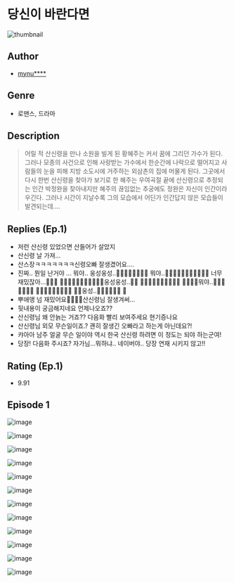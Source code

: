 # 당신이 바란다면
![thumbnail](https://image-comic.pstatic.net/user_contents_data/challenge_comic/2023/05/25/upload_7075494996499052642_480x623.jpeg)

## Author
- [mynu****](https://comic.naver.com/artistTitle?id=367217)

## Genre
- 로맨스, 드라마

## Description
> 어릴 적 산신령을 만나 소원을 빌게 된 황혜주는 커서 꿈에 그리던 가수가 된다. 그러나 모종의 사건으로 인해 사랑받는 가수에서 한순간에 나락으로 떨어지고 사람들의 눈을 피해 지방 소도시에 거주하는 외삼촌의 집에 머물게 된다. 그곳에서 다시 한번 산신령을 찾아가 보기로 한 혜주는 우여곡절 끝에 산신령으로 추정되는 인간 박정완을 찾아내지만 혜주의 끊임없는 추궁에도 정완은 자신이 인간이라 우긴다. 그러나 시간이 지날수록 그의 모습에서 어딘가 인간답지 않은 모습들이 발견되는데....

## Replies (Ep.1)
- 저런 산신령 있었으면 산들어가 살았지
- 산신령 날 가져…
- 산스장ㅋㅋㅋㅋㅋㅋㅋ신령오빠 잘생겼어요....
- 진짜.. 뭔일 난거야 ... 뭐야.. 웅성웅성..👥👥👥👤👥👤👥👤 뭐야..👥👤👥👥👤👥👤👥👤👥👥 너무 재밌잖아...👤👥👤 👤👥👤👥👤👥👤👥👥👤👥웅성웅성..👤👥 👤👥👤👥👤👥👤👥👤👥 👥👤👥👤뭐야..👥👥👤👥👥👤👥 👤👥👥👥👤👥👤👥👤 👥👤웅성..👥👤👥👤👥👥 👤
- 뿌애앵 넘 재밌어요🥹🥹🥹🥹산신령님 잘생겨써…
- 뒷내용이 궁금해지네요 언제나오죠??
- 산신령님 왜 안늙는 거죠?? 다음화 빨리 보여주세요 현기증나요
- 산신령님 외모 무슨일이죠.? 괜히 잘생긴 오빠라고 하는게 아닌데요?!
- 캬아아 남주 얼굴 무슨 일이야 역시 한국 산신령 하려면 이 정도는 되야 하는군여!
- 당장! 다음화 주시죠? 자가님...뭐하냐.. 네이버야.. 당장 연재 시키지 않고!!

## Rating (Ep.1)
- 9.91

## Episode 1
![image](https://image-comic.pstatic.net/user_contents_data/challenge_comic/2023/05/25/367217/upload_7075214822981526370.jpeg)

![image](https://image-comic.pstatic.net/user_contents_data/challenge_comic/2023/05/25/367217/upload_3631419971699238453.jpeg)

![image](https://image-comic.pstatic.net/user_contents_data/challenge_comic/2023/05/25/367217/upload_3473180427204769123.jpeg)

![image](https://image-comic.pstatic.net/user_contents_data/challenge_comic/2023/05/25/367217/upload_3774360854811851107.jpeg)

![image](https://image-comic.pstatic.net/user_contents_data/challenge_comic/2023/05/25/367217/upload_3990815111952871731.jpeg)

![image](https://image-comic.pstatic.net/user_contents_data/challenge_comic/2023/05/25/367217/upload_3559595469797800290.jpeg)

![image](https://image-comic.pstatic.net/user_contents_data/challenge_comic/2023/05/25/367217/upload_3690754205367427383.jpeg)

![image](https://image-comic.pstatic.net/user_contents_data/challenge_comic/2023/05/25/367217/upload_3991987405978808676.jpeg)

![image](https://image-comic.pstatic.net/user_contents_data/challenge_comic/2023/05/25/367217/upload_7005739982492164965.jpeg)

![image](https://image-comic.pstatic.net/user_contents_data/challenge_comic/2023/05/25/367217/upload_3761178814218448949.jpeg)

![image](https://image-comic.pstatic.net/user_contents_data/challenge_comic/2023/05/25/367217/upload_3762256323517047139.jpeg)

![image](https://image-comic.pstatic.net/user_contents_data/challenge_comic/2023/05/25/367217/upload_3760564187184784184.jpeg)

